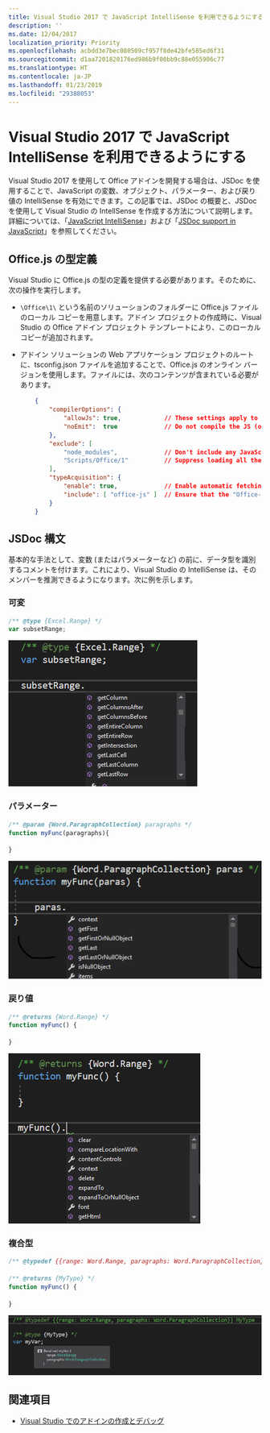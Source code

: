 ```yaml
---
title: Visual Studio 2017 で JavaScript IntelliSense を利用できるようにする
description: ''
ms.date: 12/04/2017
localization_priority: Priority
ms.openlocfilehash: acbdd3e7bec080509cf957f8de42bfe585ed6f31
ms.sourcegitcommit: d1aa7201820176ed986b9f00bb9c88e055906c77
ms.translationtype: HT
ms.contentlocale: ja-JP
ms.lasthandoff: 01/23/2019
ms.locfileid: "29388053"
---
```

# <a name="get-javascript-intellisense-in-visual-studio-2017"></a>Visual Studio 2017 で JavaScript IntelliSense を利用できるようにする 

Visual Studio 2017 を使用して Office アドインを開発する場合は、JSDoc を使用することで、JavaScript の変数、オブジェクト、パラメーター、および戻り値の IntelliSense を有効にできます。この記事では、JSDoc の概要と、JSDoc を使用して Visual Studio の IntellSense を作成する方法について説明します。詳細については、「[JavaScript IntelliSense](https://docs.microsoft.com/visualstudio/ide/javascript-intellisense)」および「[JSDoc support in JavaScript](https://github.com/Microsoft/TypeScript/wiki/JsDoc-support-in-JavaScript)」を参照してください。 

## <a name="officejs-type-definitions"></a>Office.js の型定義

Visual Studio に Office.js の型の定義を提供する必要があります。そのために、次の操作を実行します。

- `\Office\1\` という名前のソリューションのフォルダーに Office.js ファイルのローカル コピーを用意します。アドイン プロジェクトの作成時に、Visual Studio の Office アドイン プロジェクト テンプレートにより、このローカル コピーが追加されます。 
- アドイン ソリューションの Web アプリケーション プロジェクトのルートに、tsconfig.json ファイルを追加することで、Office.js のオンライン バージョンを使用します。ファイルには、次のコンテンツが含まれている必要があります。

    ```json
        {        
            "compilerOptions": {
                "allowJs": true,            // These settings apply to JavaScript files also.
                "noEmit":  true             // Do not compile the JS (or TS) files in this project.
            },
            "exclude": [
                "node_modules",             // Don't include any JavaScript found under "node_modules".
                "Scripts/Office/1"          // Suppress loading all the JavaScript files from the Office NuGet package.
            ],
            "typeAcquisition": {
                "enable": true,             // Enable automatic fetching of type definitions for detected JavaScript libraries.
                "include": [ "office-js" ]  // Ensure that the "Office-js" type definition is fetched.
            }
        }
    ```

## <a name="jsdoc-syntax"></a>JSDoc 構文

基本的な手法として、変数 (またはパラメーターなど) の前に、データ型を識別するコメントを付けます。これにより、Visual Studio の IntelliSense は、そのメンバーを推測できるようになります。次に例を示します。

### <a name="variable"></a>可変

```js
/** @type {Excel.Range} */
var subsetRange;
```
![変数の Intellisense](../images/intellisense-vs17-var.png)

### <a name="parameter"></a>パラメーター

```js
/** @param {Word.ParagraphCollection} paragraphs */
function myFunc(paragraphs){

}
```
![パラメーターの Intellisense](../images/intellisense-vs17-param.png)

### <a name="return-value"></a>戻り値

```js
/** @returns {Word.Range} */
function myFunc() {

}
```
![戻り値の  Intellisense](../images/intellisense-vs17-return.png)

### <a name="complex-types"></a>複合型

```js
/** @typedef {{range: Word.Range, paragraphs: Word.ParagraphCollection}} MyType

/** @returns {MyType} */
function myFunc() {

}
```
![複合型の Intellisense](../images/intellisense-vs17-complex-type.png)

## <a name="see-also"></a>関連項目

- [Visual Studio でのアドインの作成とデバッグ](create-and-debug-office-add-ins-in-visual-studio.md)
